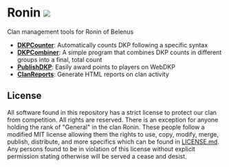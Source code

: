 # Ronin <img src="https://img.shields.io/badge/license-all%20rights%20reserved-blue.svg">
Clan management tools for Ronin of Belenus

* **<a href="DKPCounter/README.md">DKPCounter</a>**: Automatically counts DKP following a specific syntax
* **<a href="DKPCombiner/README.md">DKPCombiner</a>**: A simple program that combines DKP counts in different groups into a final, total count
* **<a href="PublishDKP/README.md">PublishDKP</a>**: Easily award points to players on WebDKP
* **<a href="ClanReports/README.md">ClanReports</a>**: Generate HTML reports on clan activity

## License
All software found in this repository has a strict license to protect our clan from competition. All rights are reserved. There is an exception for anyone holding the rank of "General" in the clan Ronin. These people follow a modified MIT license allowing them the rights to use, copy, modify, merge, publish, distribute, and more specifics which can be found in <a href="LICENSE.md">LICENSE.md</a>. Any persons found to be in violation of this license without explicit permission stating otherwise will be served a cease and desist.
